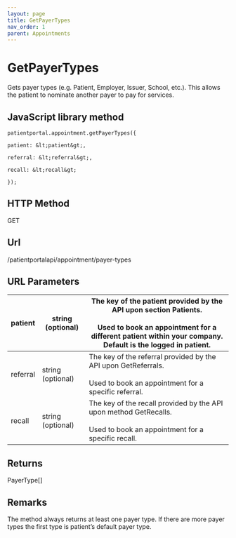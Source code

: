 ```yaml
---
layout: page
title: GetPayerTypes
nav_order: 1
parent: Appointments
---
```


# GetPayerTypes

Gets payer types (e.g. Patient, Employer, Issuer, School, etc.). This allows the patient to nominate another payer to pay for services.

## JavaScript library method

```
patientportal.appointment.getPayerTypes({

patient: &lt;patient&gt;,

referral: &lt;referral&gt;,

recall: &lt;recall&gt;

});
```

## HTTP Method

GET

## ****Url****

/patientportalapi/appointment/payer-types

## URL Parameters

| patient | string (optional) | The key of the patient provided by the API upon section Patients.<br><br>Used to book an appointment for a different patient within your company. Default is the logged in patient. |
| --- | --- | --- |
| referral | string (optional) | The key of the referral provided by the API upon GetReferrals.<br><br>Used to book an appointment for a specific referral. |
| recall | string (optional) | The key of the recall provided by the API upon method GetRecalls.<br><br>Used to book an appointment for a specific recall. |

## Returns

PayerType\[\]

## Remarks

The method always returns at least one payer type. If there are more payer types the first type is patient’s default payer type.
